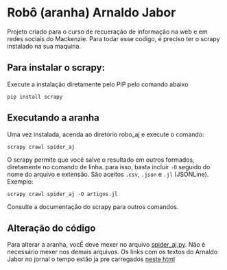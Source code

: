 # Robô (aranha) Arnaldo Jabor
Projeto criado para o curso de recueração de informação na web e em redes sociais do Mackenzie. Para todar esse codigo, é preciso ter o scrapy instalado na sua maquina. 

## Para instalar o scrapy:

Execute a instalação diretamente pelo PIP pelo comando abaixo

```
pip install scrapy
```

## Executando a aranha

Uma vez instalada, acenda ao diretório robo_aj e execute o comando:

``` 
scrapy crawl spider_aj 
``` 

O scrapy permite que você salve o resultado em outros formados, diretamente no comando de linha. para isso, basta incluir ```-O``` seguido do nome do arquivo e extensão. São aceitos ```.csv```, ```.json``` e ```.jl``` (JSONLine). Exemplo:

``` 
scrapy crawl spider_aj -O artigos.jl 
``` 

Consulte a documentação do scrapy para outros comandos.

## Alteração do código

Para alterar a aranha, vocÊ deve mexer no arquivo [spider_aj.py](robo_aj/spiders/spider_aj.py). Não é necessário mexer nos demais arquivos. Os links com os textos do Arnaldo Jabor no jornal o tempo estão ja pre carregados [neste html](arnaldo_jabor.html)
